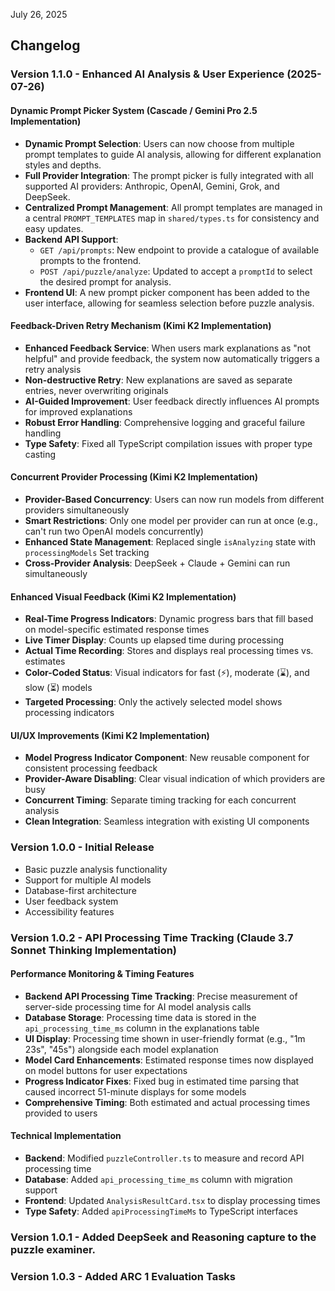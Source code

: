 July 26, 2025

## Changelog

### Version 1.1.0 - Enhanced AI Analysis & User Experience (2025-07-26)

#### **Dynamic Prompt Picker System** (Cascade / Gemini Pro 2.5 Implementation)
- **Dynamic Prompt Selection**: Users can now choose from multiple prompt templates to guide AI analysis, allowing for different explanation styles and depths.
- **Full Provider Integration**: The prompt picker is fully integrated with all supported AI providers: Anthropic, OpenAI, Gemini, Grok, and DeepSeek.
- **Centralized Prompt Management**: All prompt templates are managed in a central `PROMPT_TEMPLATES` map in `shared/types.ts` for consistency and easy updates.
- **Backend API Support**:
  - `GET /api/prompts`: New endpoint to provide a catalogue of available prompts to the frontend.
  - `POST /api/puzzle/analyze`: Updated to accept a `promptId` to select the desired prompt for analysis.
- **Frontend UI**: A new prompt picker component has been added to the user interface, allowing for seamless selection before puzzle analysis.


#### **Feedback-Driven Retry Mechanism** (Kimi K2 Implementation)
- **Enhanced Feedback Service**: When users mark explanations as "not helpful" and provide feedback, the system now automatically triggers a retry analysis
- **Non-destructive Retry**: New explanations are saved as separate entries, never overwriting originals
- **AI-Guided Improvement**: User feedback directly influences AI prompts for improved explanations
- **Robust Error Handling**: Comprehensive logging and graceful failure handling
- **Type Safety**: Fixed all TypeScript compilation issues with proper type casting

#### **Concurrent Provider Processing** (Kimi K2 Implementation)
- **Provider-Based Concurrency**: Users can now run models from different providers simultaneously
- **Smart Restrictions**: Only one model per provider can run at once (e.g., can't run two OpenAI models concurrently)
- **Enhanced State Management**: Replaced single `isAnalyzing` state with `processingModels` Set tracking
- **Cross-Provider Analysis**: DeepSeek + Claude + Gemini can run simultaneously

#### **Enhanced Visual Feedback** (Kimi K2 Implementation)
- **Real-Time Progress Indicators**: Dynamic progress bars that fill based on model-specific estimated response times
- **Live Timer Display**: Counts up elapsed time during processing
- **Actual Time Recording**: Stores and displays real processing times vs. estimates
- **Color-Coded Status**: Visual indicators for fast (⚡), moderate (⌛), and slow (⏳) models
- **Targeted Processing**: Only the actively selected model shows processing indicators

#### **UI/UX Improvements** (Kimi K2 Implementation)
- **Model Progress Indicator Component**: New reusable component for consistent processing feedback
- **Provider-Aware Disabling**: Clear visual indication of which providers are busy
- **Concurrent Timing**: Separate timing tracking for each concurrent analysis
- **Clean Integration**: Seamless integration with existing UI components

### Version 1.0.0 - Initial Release
- Basic puzzle analysis functionality
- Support for multiple AI models
- Database-first architecture
- User feedback system
- Accessibility features

### Version 1.0.2 - API Processing Time Tracking (Claude 3.7 Sonnet Thinking Implementation)

#### **Performance Monitoring & Timing Features**
- **Backend API Processing Time Tracking**: Precise measurement of server-side processing time for AI model analysis calls
- **Database Storage**: Processing time data is stored in the `api_processing_time_ms` column in the explanations table
- **UI Display**: Processing time shown in user-friendly format (e.g., "1m 23s", "45s") alongside each model explanation
- **Model Card Enhancements**: Estimated response times now displayed on model buttons for user expectations
- **Progress Indicator Fixes**: Fixed bug in estimated time parsing that caused incorrect 51-minute displays for some models
- **Comprehensive Timing**: Both estimated and actual processing times provided to users

#### **Technical Implementation**
- **Backend**: Modified `puzzleController.ts` to measure and record API processing time
- **Database**: Added `api_processing_time_ms` column with migration support
- **Frontend**: Updated `AnalysisResultCard.tsx` to display processing times
- **Type Safety**: Added `apiProcessingTimeMs` to TypeScript interfaces

### Version 1.0.1 - Added DeepSeek and Reasoning capture to the puzzle examiner.

### Version 1.0.3 - Added ARC 1 Evaluation Tasks 

